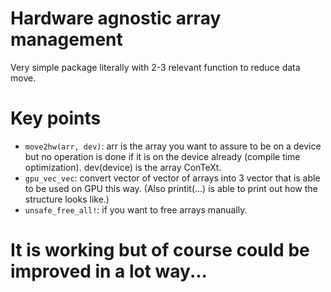 # Hardware agnostic array management

Very simple package literally with 2-3 relevant function to reduce data move. 


# Key points

- `move2hw(arr, dev)`: arr is the array you want to assure to be on a device but no operation is done if it is on the device already (compile time optimization). dev(device) is the array ConTeXt. 
- `gpu_vec_vec`:  convert vector of vector of arrays into 3 vector that is able to be used on GPU this way. (Also printit(...) is able to print out how the structure looks like.)
- `unsafe_free_all!`: if you want to free arrays manually.



# It is working but of course could be improved in a lot way...


